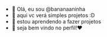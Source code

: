 - 👋 Olá, eu sou @bananaaninha
- 👀 aqui vc verá simples projetos :D
- 🌱 estou aprendendo a fazer projetos
- 💞️ seja bem vindo no perfil!❤️
